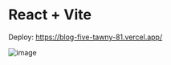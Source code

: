 # React + Vite

Deploy: https://blog-five-tawny-81.vercel.app/

![image](https://github.com/Isabely-cards/blog/assets/112524798/0f7e3251-fc2f-431d-b60d-e3726d7f9710)
